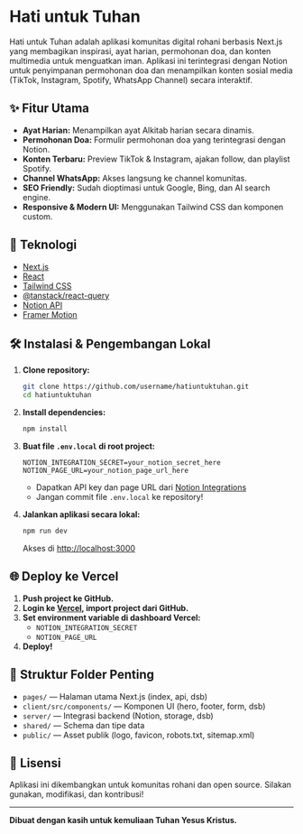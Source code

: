 # Hati untuk Tuhan

Hati untuk Tuhan adalah aplikasi komunitas digital rohani berbasis Next.js yang membagikan inspirasi, ayat harian, permohonan doa, dan konten multimedia untuk menguatkan iman. Aplikasi ini terintegrasi dengan Notion untuk penyimpanan permohonan doa dan menampilkan konten sosial media (TikTok, Instagram, Spotify, WhatsApp Channel) secara interaktif.

## ✨ Fitur Utama

- **Ayat Harian:** Menampilkan ayat Alkitab harian secara dinamis.
- **Permohonan Doa:** Formulir permohonan doa yang terintegrasi dengan Notion.
- **Konten Terbaru:** Preview TikTok & Instagram, ajakan follow, dan playlist Spotify.
- **Channel WhatsApp:** Akses langsung ke channel komunitas.
- **SEO Friendly:** Sudah dioptimasi untuk Google, Bing, dan AI search engine.
- **Responsive & Modern UI:** Menggunakan Tailwind CSS dan komponen custom.

## 🚀 Teknologi

- [Next.js](https://nextjs.org/)
- [React](https://react.dev/)
- [Tailwind CSS](https://tailwindcss.com/)
- [@tanstack/react-query](https://tanstack.com/query/latest)
- [Notion API](https://developers.notion.com/)
- [Framer Motion](https://www.framer.com/motion/)

## 🛠️ Instalasi & Pengembangan Lokal

1. **Clone repository:**

   ```bash
   git clone https://github.com/username/hatiuntuktuhan.git
   cd hatiuntuktuhan
   ```

2. **Install dependencies:**

   ```bash
   npm install
   ```

3. **Buat file `.env.local` di root project:**

   ```env
   NOTION_INTEGRATION_SECRET=your_notion_secret_here
   NOTION_PAGE_URL=your_notion_page_url_here
   ```

   - Dapatkan API key dan page URL dari [Notion Integrations](https://www.notion.so/my-integrations)
   - Jangan commit file `.env.local` ke repository!

4. **Jalankan aplikasi secara lokal:**
   ```bash
   npm run dev
   ```
   Akses di [http://localhost:3000](http://localhost:3000)

## 🌐 Deploy ke Vercel

1. **Push project ke GitHub.**
2. **Login ke [Vercel](https://vercel.com/), import project dari GitHub.**
3. **Set environment variable di dashboard Vercel:**
   - `NOTION_INTEGRATION_SECRET`
   - `NOTION_PAGE_URL`
4. **Deploy!**

## 📁 Struktur Folder Penting

- `pages/` — Halaman utama Next.js (index, api, dsb)
- `client/src/components/` — Komponen UI (hero, footer, form, dsb)
- `server/` — Integrasi backend (Notion, storage, dsb)
- `shared/` — Schema dan tipe data
- `public/` — Asset publik (logo, favicon, robots.txt, sitemap.xml)

## 📝 Lisensi

Aplikasi ini dikembangkan untuk komunitas rohani dan open source. Silakan gunakan, modifikasi, dan kontribusi!

---

**Dibuat dengan kasih untuk kemuliaan Tuhan Yesus Kristus.**
